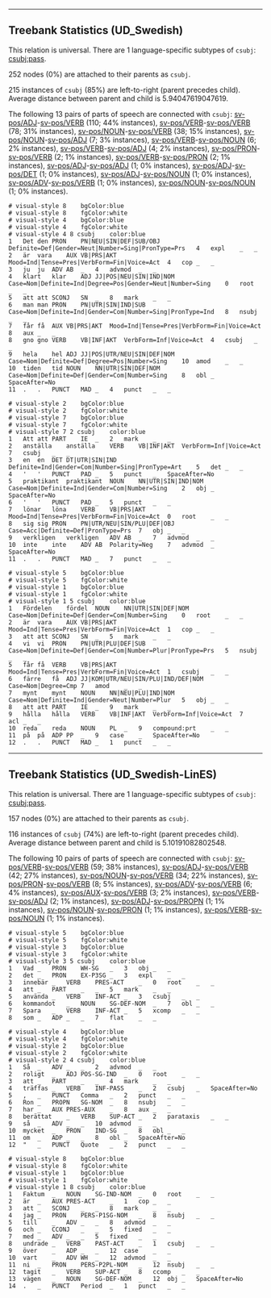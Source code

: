 

--------------------------------------------------------------------------------

## Treebank Statistics (UD_Swedish)

This relation is universal.
There are 1 language-specific subtypes of `csubj`: [csubj:pass]().

252 nodes (0%) are attached to their parents as `csubj`.

215 instances of `csubj` (85%) are left-to-right (parent precedes child).
Average distance between parent and child is 5.94047619047619.

The following 13 pairs of parts of speech are connected with `csubj`: [sv-pos/ADJ]()-[sv-pos/VERB]() (110; 44% instances), [sv-pos/VERB]()-[sv-pos/VERB]() (78; 31% instances), [sv-pos/NOUN]()-[sv-pos/VERB]() (38; 15% instances), [sv-pos/NOUN]()-[sv-pos/ADJ]() (7; 3% instances), [sv-pos/VERB]()-[sv-pos/NOUN]() (6; 2% instances), [sv-pos/VERB]()-[sv-pos/ADJ]() (4; 2% instances), [sv-pos/PRON]()-[sv-pos/VERB]() (2; 1% instances), [sv-pos/VERB]()-[sv-pos/PRON]() (2; 1% instances), [sv-pos/ADJ]()-[sv-pos/ADJ]() (1; 0% instances), [sv-pos/ADJ]()-[sv-pos/DET]() (1; 0% instances), [sv-pos/ADJ]()-[sv-pos/NOUN]() (1; 0% instances), [sv-pos/ADV]()-[sv-pos/VERB]() (1; 0% instances), [sv-pos/NOUN]()-[sv-pos/NOUN]() (1; 0% instances).


~~~ conllu
# visual-style 8	bgColor:blue
# visual-style 8	fgColor:white
# visual-style 4	bgColor:blue
# visual-style 4	fgColor:white
# visual-style 4 8 csubj	color:blue
1	Det	den	PRON	PN|NEU|SIN|DEF|SUB/OBJ	Definite=Def|Gender=Neut|Number=Sing|PronType=Prs	4	expl	_	_
2	är	vara	AUX	VB|PRS|AKT	Mood=Ind|Tense=Pres|VerbForm=Fin|Voice=Act	4	cop	_	_
3	ju	ju	ADV	AB	_	4	advmod	_	_
4	klart	klar	ADJ	JJ|POS|NEU|SIN|IND|NOM	Case=Nom|Definite=Ind|Degree=Pos|Gender=Neut|Number=Sing	0	root	_	_
5	att	att	SCONJ	SN	_	8	mark	_	_
6	man	man	PRON	PN|UTR|SIN|IND|SUB	Case=Nom|Definite=Ind|Gender=Com|Number=Sing|PronType=Ind	8	nsubj	_	_
7	får	få	AUX	VB|PRS|AKT	Mood=Ind|Tense=Pres|VerbForm=Fin|Voice=Act	8	aux	_	_
8	gno	gno	VERB	VB|INF|AKT	VerbForm=Inf|Voice=Act	4	csubj	_	_
9	hela	hel	ADJ	JJ|POS|UTR/NEU|SIN|DEF|NOM	Case=Nom|Definite=Def|Degree=Pos|Number=Sing	10	amod	_	_
10	tiden	tid	NOUN	NN|UTR|SIN|DEF|NOM	Case=Nom|Definite=Def|Gender=Com|Number=Sing	8	obl	_	SpaceAfter=No
11	.	.	PUNCT	MAD	_	4	punct	_	_

~~~


~~~ conllu
# visual-style 2	bgColor:blue
# visual-style 2	fgColor:white
# visual-style 7	bgColor:blue
# visual-style 7	fgColor:white
# visual-style 7 2 csubj	color:blue
1	Att	att	PART	IE	_	2	mark	_	_
2	anställa	anställa	VERB	VB|INF|AKT	VerbForm=Inf|Voice=Act	7	csubj	_	_
3	en	en	DET	DT|UTR|SIN|IND	Definite=Ind|Gender=Com|Number=Sing|PronType=Art	5	det	_	_
4	'	'	PUNCT	PAD	_	5	punct	_	SpaceAfter=No
5	praktikant	praktikant	NOUN	NN|UTR|SIN|IND|NOM	Case=Nom|Definite=Ind|Gender=Com|Number=Sing	2	obj	_	SpaceAfter=No
6	'	'	PUNCT	PAD	_	5	punct	_	_
7	lönar	löna	VERB	VB|PRS|AKT	Mood=Ind|Tense=Pres|VerbForm=Fin|Voice=Act	0	root	_	_
8	sig	sig	PRON	PN|UTR/NEU|SIN/PLU|DEF|OBJ	Case=Acc|Definite=Def|PronType=Prs	7	obj	_	_
9	verkligen	verkligen	ADV	AB	_	7	advmod	_	_
10	inte	inte	ADV	AB	Polarity=Neg	7	advmod	_	SpaceAfter=No
11	.	.	PUNCT	MAD	_	7	punct	_	_

~~~


~~~ conllu
# visual-style 5	bgColor:blue
# visual-style 5	fgColor:white
# visual-style 1	bgColor:blue
# visual-style 1	fgColor:white
# visual-style 1 5 csubj	color:blue
1	Fördelen	fördel	NOUN	NN|UTR|SIN|DEF|NOM	Case=Nom|Definite=Def|Gender=Com|Number=Sing	0	root	_	_
2	är	vara	AUX	VB|PRS|AKT	Mood=Ind|Tense=Pres|VerbForm=Fin|Voice=Act	1	cop	_	_
3	att	att	SCONJ	SN	_	5	mark	_	_
4	vi	vi	PRON	PN|UTR|PLU|DEF|SUB	Case=Nom|Definite=Def|Gender=Com|Number=Plur|PronType=Prs	5	nsubj	_	_
5	får	få	VERB	VB|PRS|AKT	Mood=Ind|Tense=Pres|VerbForm=Fin|Voice=Act	1	csubj	_	_
6	färre	få	ADJ	JJ|KOM|UTR/NEU|SIN/PLU|IND/DEF|NOM	Case=Nom|Degree=Cmp	7	amod	_	_
7	mynt	mynt	NOUN	NN|NEU|PLU|IND|NOM	Case=Nom|Definite=Ind|Gender=Neut|Number=Plur	5	obj	_	_
8	att	att	PART	IE	_	9	mark	_	_
9	hålla	hålla	VERB	VB|INF|AKT	VerbForm=Inf|Voice=Act	7	acl	_	_
10	reda	reda	NOUN	PL	_	9	compound:prt	_	_
11	på	på	ADP	PP	_	9	case	_	SpaceAfter=No
12	.	.	PUNCT	MAD	_	1	punct	_	_

~~~




--------------------------------------------------------------------------------

## Treebank Statistics (UD_Swedish-LinES)

This relation is universal.
There are 1 language-specific subtypes of `csubj`: [csubj:pass]().

157 nodes (0%) are attached to their parents as `csubj`.

116 instances of `csubj` (74%) are left-to-right (parent precedes child).
Average distance between parent and child is 5.10191082802548.

The following 10 pairs of parts of speech are connected with `csubj`: [sv-pos/VERB]()-[sv-pos/VERB]() (59; 38% instances), [sv-pos/ADJ]()-[sv-pos/VERB]() (42; 27% instances), [sv-pos/NOUN]()-[sv-pos/VERB]() (34; 22% instances), [sv-pos/PRON]()-[sv-pos/VERB]() (8; 5% instances), [sv-pos/ADV]()-[sv-pos/VERB]() (6; 4% instances), [sv-pos/AUX]()-[sv-pos/VERB]() (3; 2% instances), [sv-pos/VERB]()-[sv-pos/ADJ]() (2; 1% instances), [sv-pos/ADJ]()-[sv-pos/PROPN]() (1; 1% instances), [sv-pos/NOUN]()-[sv-pos/PRON]() (1; 1% instances), [sv-pos/VERB]()-[sv-pos/NOUN]() (1; 1% instances).


~~~ conllu
# visual-style 5	bgColor:blue
# visual-style 5	fgColor:white
# visual-style 3	bgColor:blue
# visual-style 3	fgColor:white
# visual-style 3 5 csubj	color:blue
1	Vad	_	PRON	WH-SG	_	3	obj	_	_
2	det	_	PRON	EX-P3SG	_	3	expl	_	_
3	innebär	_	VERB	PRES-ACT	_	0	root	_	_
4	att	_	PART	_	_	5	mark	_	_
5	använda	_	VERB	INF-ACT	_	3	csubj	_	_
6	kommandot	_	NOUN	SG-DEF-NOM	_	7	obl	_	_
7	Spara	_	VERB	INF-ACT	_	5	xcomp	_	_
8	som	_	ADP	_	_	7	flat	_	_

~~~


~~~ conllu
# visual-style 4	bgColor:blue
# visual-style 4	fgColor:white
# visual-style 2	bgColor:blue
# visual-style 2	fgColor:white
# visual-style 2 4 csubj	color:blue
1	Så	_	ADV	_	_	2	advmod	_	_
2	roligt	_	ADJ	POS-SG-IND	_	0	root	_	_
3	att	_	PART	_	_	4	mark	_	_
4	träffas	_	VERB	INF-PASS	_	2	csubj	_	SpaceAfter=No
5	,	_	PUNCT	Comma	_	2	punct	_	_
6	Ron	_	PROPN	SG-NOM	_	8	nsubj	_	_
7	har	_	AUX	PRES-AUX	_	8	aux	_	_
8	berättat	_	VERB	SUP-ACT	_	2	parataxis	_	_
9	så	_	ADV	_	_	10	advmod	_	_
10	mycket	_	PRON	IND-SG	_	8	obl	_	_
11	om	_	ADP	_	_	8	obl	_	SpaceAfter=No
12	"	_	PUNCT	Quote	_	2	punct	_	_

~~~


~~~ conllu
# visual-style 8	bgColor:blue
# visual-style 8	fgColor:white
# visual-style 1	bgColor:blue
# visual-style 1	fgColor:white
# visual-style 1 8 csubj	color:blue
1	Faktum	_	NOUN	SG-IND-NOM	_	0	root	_	_
2	är	_	AUX	PRES-ACT	_	1	cop	_	_
3	att	_	SCONJ	_	_	8	mark	_	_
4	jag	_	PRON	PERS-P1SG-NOM	_	8	nsubj	_	_
5	till	_	ADV	_	_	8	advmod	_	_
6	och	_	CCONJ	_	_	5	fixed	_	_
7	med	_	ADV	_	_	5	fixed	_	_
8	undrade	_	VERB	PAST-ACT	_	1	csubj	_	_
9	över	_	ADP	_	_	12	case	_	_
10	vart	_	ADV	WH	_	12	advmod	_	_
11	ni	_	PRON	PERS-P2PL-NOM	_	12	nsubj	_	_
12	tagit	_	VERB	SUP-ACT	_	8	ccomp	_	_
13	vägen	_	NOUN	SG-DEF-NOM	_	12	obj	_	SpaceAfter=No
14	.	_	PUNCT	Period	_	1	punct	_	_

~~~


